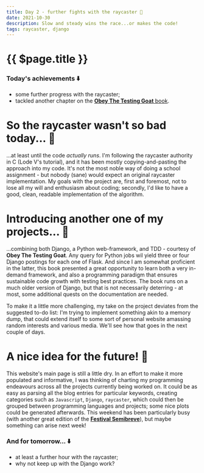 ```yaml
---
title: Day 2 - further fights with the raycaster 📡
date: 2021-10-30
description: Slow and steady wins the race...or makes the code!
tags: raycaster, django
---
```


# {{ $page.title }}

### Today's achievements ⬇️
- some further progress with the raycaster;
- tackled another chapter on the [**Obey The Testing Goat** book](https://www.obeythetestinggoat.com/book/chapter_explicit_waits_1.html).

# So the raycaster wasn't so bad today... 🥵

...at least until the code *actually runs*. I'm following the raycaster authority in C (Lode V's tutorial), and it has been mostly copying-and-pasting the approach into my code. It's not the most noble way of doing a school assignment - but nobody (sane) would expect an original raycaster implementation. My goals with the project are, first and foremost, not to lose all my will and enthusiasm about coding; secondly, I'd like to have a good, clean, readable implementation of the algorithm. 

# Introducing another one of my projects... 🐍
...combining both Django, a Python web-framework, and TDD - courtesy of **Obey The Testing Goat**. Any query for Python jobs wil yield three or four Django postings for each one of Flask. And since I am somewhat proficient in the latter, this book presented a great opportunity to learn both a very in-demand framework, and also a programming paradigm that ensures sustainable code growth with testing best practices. The book runs on a much older version of Django, but that is not necessarily deterring - at most, some additional quests on the documentation are needed.

To make it a little more challenging, my take on the project deviates from the suggested to-do list: I'm trying to implement something akin to a memory dump, that could extend itself to some sort of personal website amassing random interests and various media. We'll see how that goes in the next couple of days.

# A nice idea for the future! 🌻

This website's main page is still a little dry. In an effort to make it more populated and informative, I was thinking of charting my programming endeavours across all the projects currently being worked on. It could be as easy as parsing all the blog entries for particular keywords, creating categories such as `Javascript`, `Django`, `raycaster`, which could then be grouped between programming languages and projects; some nice plots could be generated afterwards. This weekend has been particularly busy (with another great edition of the [**Festival Semibreve**](https://festivalsemibreve.com/)), but maybe something can arise next week! 

### And for tomorrow... ⬇️
- at least a further hour with the raycaster;
- why not keep up with the Django work?
